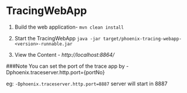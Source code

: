 # TracingWebApp
1. Build the web application-
 `mvn clean install`

2. Start the TracingWebApp
 `java -jar target/phoenix-tracing-webapp-<version>-runnable.jar`

3. View the Content -
 *http://localhost:8864/*

 ###Note
 You can set the port of the trace app by -Dphoenix.traceserver.http.port={portNo}

 eg:
 `-Dphoenix.traceserver.http.port=8887` server will start in 8887
